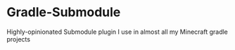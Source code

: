 # Gradle-Submodule
Highly-opinionated Submodule plugin I use in almost all my Minecraft gradle projects
